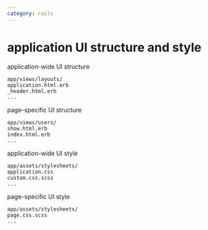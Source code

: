 ```yaml
---
category: rails
---
```

# application UI structure and style


application-wide UI structure
```
app/views/layouts/
application.html.erb
_header.html.erb
...
```

page-specific UI structure
```
app/views/users/
show.html.erb
index.html.erb
...
```

application-wide UI style
```
app/assets/stylesheets/
application.css
custom.css.scss
...
```

page-specific UI style
```
app/assets/stylesheets/
page.css.scss
...
```
